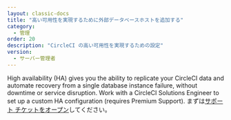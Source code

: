 ```yaml
---
layout: classic-docs
title: "高い可用性を実現するために外部データベースホストを追加する"
category:
  - 管理
order: 20
description: "CircleCI の高い可用性を実現するための設定"
version:
  - サーバー管理者
---
```


High availability (HA) gives you the ability to replicate your CircleCI data and automate recovery from a single database instance failure, without downtime or service disruption. Work with a CircleCI Solutions Engineer to set up a custom HA configuration (requires Premium Support). まずは[サポート チケットをオープン](https://support.circleci.com/hc/ja/requests/new)してください。


